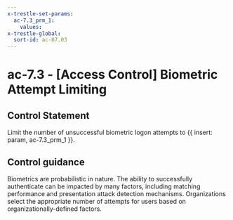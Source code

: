 ```yaml
---
x-trestle-set-params:
  ac-7.3_prm_1:
    values:
x-trestle-global:
  sort-id: ac-07.03
---
```


# ac-7.3 - \[Access Control\] Biometric Attempt Limiting

## Control Statement

Limit the number of unsuccessful biometric logon attempts to {{ insert: param, ac-7.3_prm_1 }}.

## Control guidance

Biometrics are probabilistic in nature. The ability to successfully authenticate can be impacted by many factors, including matching performance and presentation attack detection mechanisms. Organizations select the appropriate number of attempts for users based on organizationally-defined factors.
